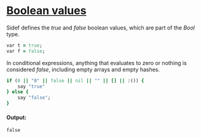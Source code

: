 [1]: http://rosettacode.org/wiki/Boolean_values

# [Boolean values][1]

Sidef defines the _true_ and _false_ boolean values, which are part of the _Bool_ type.

```ruby
var t = true;
var f = false;
```


In conditional expressions, anything that evaluates to zero or nothing is considered _false_, including empty arrays and empty hashes.

```ruby
if (0 || "0" || false || nil || "" || [] || :()) {
    say "true"
} else {
    say "false";
}
```

#### Output:
```
false
```